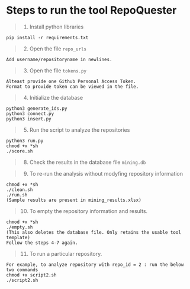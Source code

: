 # Steps to run the tool RepoQuester
> 1. Install python libraries
````
pip install -r requirements.txt
````
> 2. Open the file ```repo_urls``` 
````
Add username/repositoryname in newlines. 
````
> 3. Open the file ```tokens.py``` 
````
Alteast provide one Github Personal Access Token. 
Format to provide token can be viewed in the file.
````
> 4. Initialize the database
````
python3 generate_ids.py
python3 connect.py
python3 insert.py
````
> 5. Run the script to analyze the repositories
````
python3 run.py
chmod +x *sh
./score.sh
````
> 8. Check the results in the database file ```mining.db```

> 9. To re-run the analysis without modyfing repository information
````
chmod +x *sh
./clean.sh
./run.sh
(Sample results are present in mining_results.xlsx)
````
> 10. To empty the repository information and results.
````
chmod +x *sh
./empty.sh
(This also deletes the database file. Only retains the usable tool template)
Follow the steps 4-7 again.  
````
> 11. To run a particular repository.
````
For example, to analyze repository with repo_id = 2 : run the below two commands
chmod +x script2.sh
./script2.sh
````